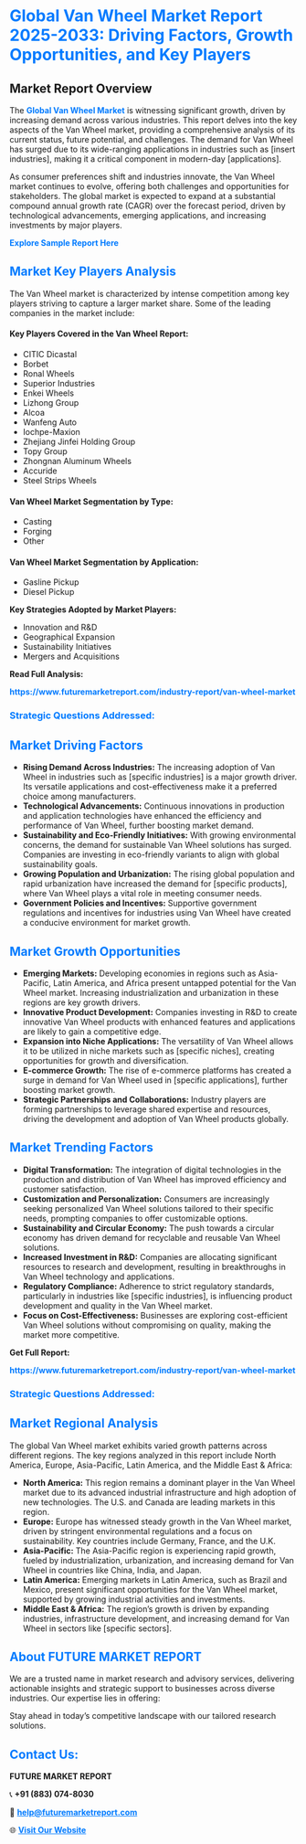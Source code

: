 <h1 style="color: #007BFF;">Global Van Wheel Market Report 2025-2033: Driving Factors, Growth Opportunities, and Key Players</h1>

<section id="overview">
<h2>Market Report Overview</h2>
<p>The <a href="https://www.futuremarketreport.com/industry-report/van-wheel-market" style="color: #007BFF; text-decoration: none;"><strong>Global Van Wheel Market</strong></a> is witnessing significant growth, driven by increasing demand across various industries. This report delves into the key aspects of the Van Wheel market, providing a comprehensive analysis of its current status, future potential, and challenges. The demand for Van Wheel has surged due to its wide-ranging applications in industries such as [insert industries], making it a critical component in modern-day [applications].</p>
<p>As consumer preferences shift and industries innovate, the Van Wheel market continues to evolve, offering both challenges and opportunities for stakeholders. The global market is expected to expand at a substantial compound annual growth rate (CAGR) over the forecast period, driven by technological advancements, emerging applications, and increasing investments by major players.</p>
</section>

<section id="overview">
<p><a href="https://www.futuremarketreport.com/request-sample/reportId=36269" style="color: #007BFF; text-decoration: none;"><strong>Explore Sample Report Here</strong></a></p>
</section>

<section id="key-players">
<h2 style="color: #007BFF;">Market Key Players Analysis</h2>
<p>The Van Wheel market is characterized by intense competition among key players striving to capture a larger market share. Some of the leading companies in the market include:</p>
<h4>Key Players Covered in the Van Wheel Report:</h4>
<ul><li>CITIC Dicastal</li><li>Borbet</li><li>Ronal Wheels</li><li>Superior Industries</li><li>Enkei Wheels</li><li>Lizhong Group</li><li>Alcoa</li><li>Wanfeng Auto</li><li>Iochpe-Maxion</li><li>Zhejiang Jinfei Holding Group</li><li>Topy Group</li><li>Zhongnan Aluminum Wheels</li><li>Accuride</li><li>Steel Strips Wheels</li></ul>
<h4>Van Wheel Market Segmentation by Type:</h4>
<ul><li>Casting</li><li>Forging</li><li>Other</li></ul>

<h4>Van Wheel Market Segmentation by Application:</h4>
<ul><li>Gasline Pickup</li><li>Diesel Pickup</li></ul>
<p><strong>Key Strategies Adopted by Market Players:</strong></p>
<ul>
<li>Innovation and R&D</li>
<li>Geographical Expansion</li>
<li>Sustainability Initiatives</li>
<li>Mergers and Acquisitions</li>
</ul>
</section>

<section>
<p><strong>Read Full Analysis: </strong></p><a href="https://www.futuremarketreport.com/industry-report/van-wheel-market" style="color: #007BFF; text-decoration: none;"><strong>https://www.futuremarketreport.com/industry-report/van-wheel-market</strong></a>
<h3 style="color: #007BFF;">Strategic Questions Addressed:</h3>
</section>

<section id="driving-factors">
<h2 style="color: #007BFF;">Market Driving Factors</h2>
<ul>
<li><strong>Rising Demand Across Industries:</strong> The increasing adoption of Van Wheel in industries such as [specific industries] is a major growth driver. Its versatile applications and cost-effectiveness make it a preferred choice among manufacturers.</li>
<li><strong>Technological Advancements:</strong> Continuous innovations in production and application technologies have enhanced the efficiency and performance of Van Wheel, further boosting market demand.</li>
<li><strong>Sustainability and Eco-Friendly Initiatives:</strong> With growing environmental concerns, the demand for sustainable Van Wheel solutions has surged. Companies are investing in eco-friendly variants to align with global sustainability goals.</li>
<li><strong>Growing Population and Urbanization:</strong> The rising global population and rapid urbanization have increased the demand for [specific products], where Van Wheel plays a vital role in meeting consumer needs.</li>
<li><strong>Government Policies and Incentives:</strong> Supportive government regulations and incentives for industries using Van Wheel have created a conducive environment for market growth.</li>
</ul>
</section>

<section id="growth-opportunities">
<h2 style="color: #007BFF;">Market Growth Opportunities</h2>
<ul>
<li><strong>Emerging Markets:</strong> Developing economies in regions such as Asia-Pacific, Latin America, and Africa present untapped potential for the Van Wheel market. Increasing industrialization and urbanization in these regions are key growth drivers.</li>
<li><strong>Innovative Product Development:</strong> Companies investing in R&D to create innovative Van Wheel products with enhanced features and applications are likely to gain a competitive edge.</li>
<li><strong>Expansion into Niche Applications:</strong> The versatility of Van Wheel allows it to be utilized in niche markets such as [specific niches], creating opportunities for growth and diversification.</li>
<li><strong>E-commerce Growth:</strong> The rise of e-commerce platforms has created a surge in demand for Van Wheel used in [specific applications], further boosting market growth.</li>
<li><strong>Strategic Partnerships and Collaborations:</strong> Industry players are forming partnerships to leverage shared expertise and resources, driving the development and adoption of Van Wheel products globally.</li>
</ul>
</section>

<section id="trending-factors">
<h2 style="color: #007BFF;">Market Trending Factors</h2>
<ul>
<li><strong>Digital Transformation:</strong> The integration of digital technologies in the production and distribution of Van Wheel has improved efficiency and customer satisfaction.</li>
<li><strong>Customization and Personalization:</strong> Consumers are increasingly seeking personalized Van Wheel solutions tailored to their specific needs, prompting companies to offer customizable options.</li>
<li><strong>Sustainability and Circular Economy:</strong> The push towards a circular economy has driven demand for recyclable and reusable Van Wheel solutions.</li>
<li><strong>Increased Investment in R&D:</strong> Companies are allocating significant resources to research and development, resulting in breakthroughs in Van Wheel technology and applications.</li>
<li><strong>Regulatory Compliance:</strong> Adherence to strict regulatory standards, particularly in industries like [specific industries], is influencing product development and quality in the Van Wheel market.</li>
<li><strong>Focus on Cost-Effectiveness:</strong> Businesses are exploring cost-efficient Van Wheel solutions without compromising on quality, making the market more competitive.</li>
</ul>
</section>

<section>
<p><strong>Get Full Report: </strong></p><a href="https://www.futuremarketreport.com/industry-report/van-wheel-market" style="color: #007BFF; text-decoration: none;"><strong>https://www.futuremarketreport.com/industry-report/van-wheel-market</strong></a>
<h3 style="color: #007BFF;">Strategic Questions Addressed:</h3>
</section>


<section id="regional-analysis">
<h2 style="color: #007BFF;">Market Regional Analysis</h2>
<p>The global Van Wheel market exhibits varied growth patterns across different regions. The key regions analyzed in this report include North America, Europe, Asia-Pacific, Latin America, and the Middle East & Africa:</p>
<ul>
<li><strong>North America:</strong> This region remains a dominant player in the Van Wheel market due to its advanced industrial infrastructure and high adoption of new technologies. The U.S. and Canada are leading markets in this region.</li>
<li><strong>Europe:</strong> Europe has witnessed steady growth in the Van Wheel market, driven by stringent environmental regulations and a focus on sustainability. Key countries include Germany, France, and the U.K.</li>
<li><strong>Asia-Pacific:</strong> The Asia-Pacific region is experiencing rapid growth, fueled by industrialization, urbanization, and increasing demand for Van Wheel in countries like China, India, and Japan.</li>
<li><strong>Latin America:</strong> Emerging markets in Latin America, such as Brazil and Mexico, present significant opportunities for the Van Wheel market, supported by growing industrial activities and investments.</li>
<li><strong>Middle East & Africa:</strong> The region’s growth is driven by expanding industries, infrastructure development, and increasing demand for Van Wheel in sectors like [specific sectors].</li>
</ul>
</section>

<footer>
<h2 style="color: #007BFF;">About FUTURE MARKET REPORT</h2>
<p>We are a trusted name in market research and advisory services, delivering actionable insights and strategic support to businesses across diverse industries. Our expertise lies in offering:</p>

<p>Stay ahead in today’s competitive landscape with our tailored research solutions.</p>

<h2 style="color: #007BFF;">Contact Us:</h2>
<p><strong>FUTURE MARKET REPORT</strong></p>
<p>📞 <strong>+91 (883) 074-8030</strong></p>
<p>📧 <strong><a href="mailto:help@futuremarketreport.com" style="color: #007BFF;">help@futuremarketreport.com</a></strong></p>
<p>🌐 <strong><a href="https://www.futuremarketreport.com/" style="color: #007BFF;">Visit Our Website</a></strong></p>
</footer>